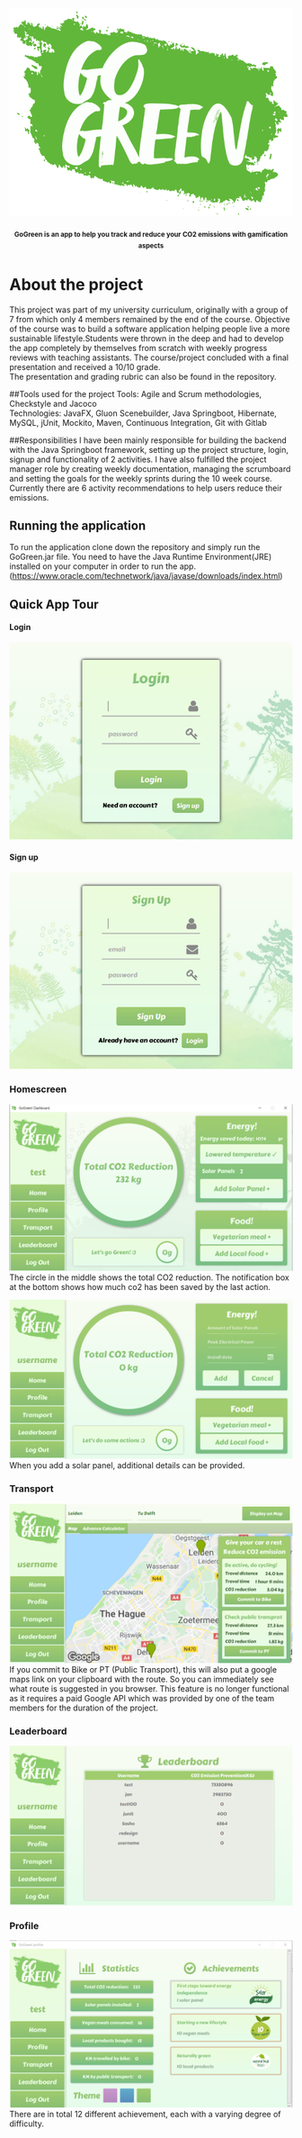 <h1 align="center">
    <img src="Logo.png">
</h1>
<p align="center">
<sup>
<b>GoGreen is an app to help you track and reduce your CO2 emissions with gamification aspects</b>
</sup>
</p>

# About the project
This project was part of my university curriculum, originally with a group of 7 
from which only 4 members remained by the end of the course. Objective of the course was to build a software application
helping people live a more sustainable lifestyle.Students were thrown in the deep and had to develop the app completely
by themselves from scratch with weekly progress reviews with teaching assistants.
The course/project concluded with a final presentation and received a 10/10 grade.  
The presentation and grading rubric can also be found in the repository.

##Tools used for the project
Tools: Agile and Scrum methodologies, Checkstyle and Jacoco  
Technologies: JavaFX, Gluon Scenebuilder, Java Springboot, Hibernate, MySQL, jUnit, Mockito, Maven,
Continuous Integration, Git with Gitlab

##Responsibilities
I have been mainly responsible for building the backend with the Java Springboot framework, 
setting up the project structure, login, signup and functionality of 2 activities.
I have also fulfilled the project manager role by creating weekly documentation,
managing the scrumboard and setting the goals for the weekly sprints during the 10 week course.
Currently there are 6 activity recommendations to help users reduce their emissions.   

## Running the application
To run the application clone down the repository and simply run the GoGreen.jar file. You need to have the Java Runtime Environment(JRE) installed on your computer in order to run the app. (https://www.oracle.com/technetwork/java/javase/downloads/index.html)

## Quick App Tour
#### Login
![Screenshot of Login Screen](doc/screenshots/Login.png)

#### Sign up
![Screenshot of Sign Up Screen](doc/screenshots/SignUp.png)

### Homescreen
![Screenshot of Homescreen](doc/screenshots/Home.png)
The circle in the middle shows the total CO2 reduction.
The notification box at the bottom shows how much co2 has been saved by the last action. 


![Screenshot of HomeScreen extended](doc/screenshots/HomeScreenExt.png)
When you add a solar panel, additional details can be provided.

### Transport
![Screenshot of Transportation Screen](doc/screenshots/Transportation.png)
If you commit to Bike or PT (Public Transport), this will also put a google maps link on your clipboard with the route.
So you can immediately see what route is suggested in you browser. 
This feature is no longer functional as it requires a paid Google API which was provided by one of the team members for the duration of the project.

### Leaderboard
![Screenshot of the Leaderboard Screen](doc/screenshots/Leaderboard.png)

### Profile
![Screenshot of Profile](doc/screenshots/Profile.png)
There are in total 12 different achievement, each with a varying degree of difficulty.


